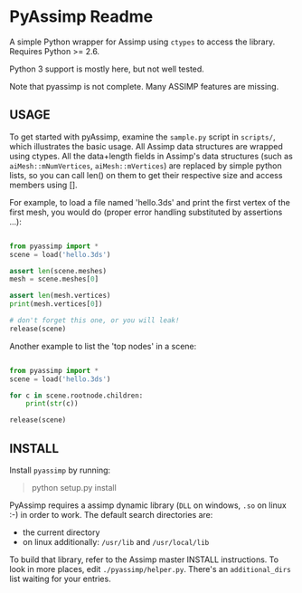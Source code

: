 PyAssimp Readme
===============

A simple Python wrapper for Assimp using `ctypes` to access the library.
Requires Python >= 2.6.

Python 3 support is mostly here, but not well tested.

Note that pyassimp is not complete. Many ASSIMP features are missing.

USAGE
-----

To get started with pyAssimp, examine the `sample.py` script in `scripts/`,
which illustrates the basic usage. All Assimp data structures are wrapped using
ctypes. All the data+length fields in Assimp's data structures (such as
`aiMesh::mNumVertices`, `aiMesh::mVertices`) are replaced by simple python
lists, so you can call len() on them to get their respective size and access
members using [].

For example, to load a file named 'hello.3ds' and print the first
vertex of the first mesh, you would do (proper error handling
substituted by assertions ...):

```python

from pyassimp import *
scene = load('hello.3ds')

assert len(scene.meshes)
mesh = scene.meshes[0]

assert len(mesh.vertices)
print(mesh.vertices[0])

# don't forget this one, or you will leak!
release(scene)

```

Another example to list the 'top nodes' in a
scene:

```python

from pyassimp import *
scene = load('hello.3ds')

for c in scene.rootnode.children:
    print(str(c))

release(scene)

```

INSTALL
-------

Install `pyassimp` by running:

> python setup.py install

PyAssimp requires a assimp dynamic library (`DLL` on windows,
`.so` on linux :-) in order to work. The default search directories 
are:

- the current directory
- on linux additionally: `/usr/lib` and `/usr/local/lib`

To build that library, refer to the Assimp master INSTALL
instructions. To look in more places, edit `./pyassimp/helper.py`.
There's an `additional_dirs` list waiting for your entries.

